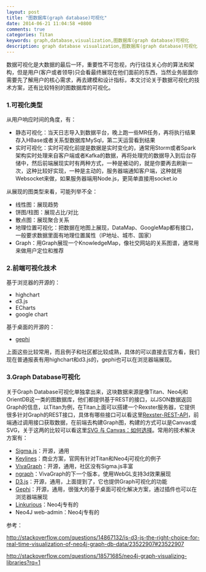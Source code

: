 ```yaml
---
layout: post
title: "图数据库(graph database)可视化"
date: 2014-06-21 11:04:58 +0800
comments: true
categories: Titan
keywords: graph,database,visualization,图数据库(graph database)可视化
description: graph database visualization,图数据库(graph database)可视化
---
```

数据可视化是大数据的最后一环，重要性不可忽视，内行往往关心你的算法和架构，但是用户(客户或者领导)只会看最终展现在他们面前的东西，当然业务层面你需要先了解用户的核心需求，再去建模和设计指标，本文讨论关于数据可视化的技术方案，还有比较特别的图数据库的可视化。
<!--more-->
### 1.可视化类型 ###
从用户响应时间的角度，有：

- 静态可视化：当天日志导入到数据平台，晚上跑一些MR任务，再将执行结果存入HBase或者关系型数据库MySql，第二天运营看到结果
- 实时可视化：实时可视化前提是数据是实时变化的，通常用Storm或者Spark架构实时处理来自客户端或者Kafka的数据，再将处理完的数据导入到后台存储中，然后前端展现实时有两种方式，一种是被动的，就是你要再去刷新一次，这种比较好实现，一种是主动的，服务器端通知客户端，这种就用Websocket来做，如果服务器端用Node.js，更简单直接用socket.io

从展现的图类型来看，可能列举不全：

- 线性图：展现趋势
- 饼图/柱图：展现占比/对比
- 散点图：展现聚合关系
- 地理位置可视化：把数据在地图上展现，DataMap、GoogleMap都有接口，一般要求数据里面有地理位置属性（IP地址、城市、国家）
- Graph：用Graph展现一个KnowledgeMap，像社交网站的关系图谱，通常用来做用户定位和推荐

### 2.前端可视化技术 ###

基于浏览器的开源的：

- highchart
- d3.js
- ECharts
- google chart

基于桌面的开源的：

- [gephi](https://gephi.org/)

上面这些比较常用，而且例子和社区都比较成熟，具体的可以直接去官方看，我们现在普通报表有用highchart和d3.js的，gephi也可以在浏览器端展现。

### 3.Graph Database可视化 ###

关于Graph Database可视化单独拿出来，这块数据来源是像Titan、Neo4j和OrientDB这一类的图数据库，他们都提供基于REST的接口，以JSON数据返回Graph的信息，以Titan为例，在Titan上面可以搭建一个Rexster服务器，它提供很多针对Graph的REST接口，具体有哪些接口可以看这里[Rexster-REST-API](https://github.com/tinkerpop/rexster/wiki/Basic-REST-API)，前端通过调用接口获取数据，在前端去构建Graph图，构建的方式可以是Canvas或SVG，关于这两的比较可以看这里[SVG 与 Canvas：如何选择](http://msdn.microsoft.com/zh-cn/library/ie/gg193983\(v=vs.85\).aspx)。常用的技术解决方案有：

- [Sigma.js](http://sigmajs.org/)：开源，通用
- [Keylines](http://keylines.com/)：商业方案，官网有针对Titan和Neo4j可视化的例子
- [VivaGraph](https://github.com/anvaka/VivaGraphJS)：开源，通用，社区没有Sigma.js丰富
- [ngraph](https://github.com/anvaka/ngraph)：VivaGraph的下一个版本，使用WebGL支持3d效果展现
- [D3.js](http://d3js.org/)：开源，通用，上面提到了，它也提供Graph可视化的功能
- [Gephi](https://gephi.org/)：开源，通用，很强大的基于桌面可视化解决方案，通过插件也可以在浏览器端展现
- [Linkurious](http://linkurio.us/)：Neo4j专有的
- Neo4J web-admin：Neo4j专有的

参考：

http://stackoverflow.com/questions/14867132/is-d3-js-the-right-choice-for-real-time-visualization-of-neo4j-graph-db-data/23522907#23522907

http://stackoverflow.com/questions/18571685/neo4j-graph-visualizing-libraries?rq=1


